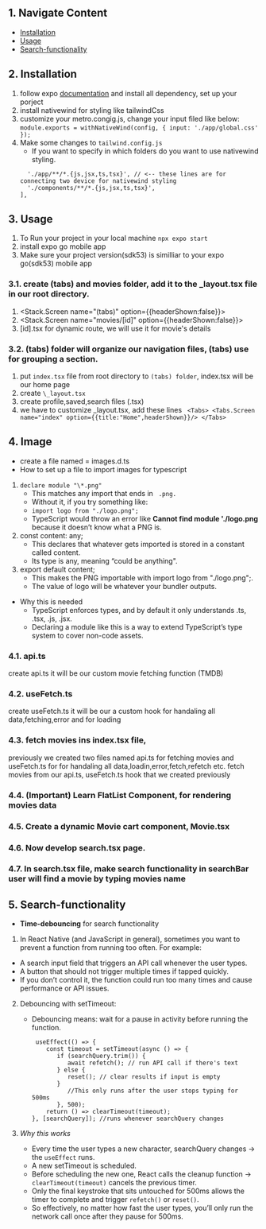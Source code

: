 ## 1. Navigate Content

- [Installation](#02-installation)
- [Usage](#03-usage)
- [Search-functionality](#71-search-functionality)

## 2. Installation

1. follow expo [documentation](https://docs.expo.dev/) and install all dependency, set up your porject
2. install nativewind for styling like tailwindCss
3. customize your metro.congig.js, change your input filed like below:
   `module.exports = withNativeWind(config, { input: './app/global.css' });`
4. Make some changes to `tailwind.config.js`
   - If you want to specify in which folders do you want to use nativewind styling.
   ```content: [
     './app/**/*.{js,jsx,ts,tsx}', // <-- these lines are for connecting two device for nativewind styling
     './components/**/*.{js,jsx,ts,tsx}',
   ],
   ```

## 3. Usage

1. To Run your project in your local machine
   `npx expo start `
2. install expo go mobile app
3. Make sure your project version(sdk53) is similliar to your expo go(sdk53) mobile app

### 3.1. create (tabs) and movies folder, add it to the \_layout.tsx file in our root directory.

1. <Stack> <Stack.Screen name="(tabs)" option={{headerShown:false}}> </Stack>
2. <Stack> <Stack.Screen name="movies/[id]" option={{headerShown:false}}> </Stack>
3. [id].tsx for dynamic route, we will use it for movie's details

### 3.2. (tabs) folder will organize our navigation files, (tabs) use for grouping a section.

1. put `index.tsx` file from root directory to `(tabs) folder`, index.tsx will be our home page
2. create `\_layout.tsx`
3. create profile,saved,search files (.tsx)
4. we have to customize \_layout.tsx, add these lines
   ` <Tabs> <Tabs.Screen name="index" option={{title:"Home",headerShown}}/> </Tabs>`

## 4. Image

- create a file named = images.d.ts
- How to set up a file to import images for typescript

1. `declare module "\*.png"`
   - This matches any import that ends in ` .png.`
   - Without it, if you try something like:
   - `import logo from "./logo.png";`
   - TypeScript would throw an error like **Cannot find module './logo.png** because it doesn’t know what a PNG is.
2. const content: any;
   - This declares that whatever gets imported is stored in a constant called content.
   - Its type is any, meaning “could be anything".
3. export default content;
   - This makes the PNG importable with import logo from "./logo.png";.
   - The value of logo will be whatever your bundler outputs.

- Why this is needed
  - TypeScript enforces types, and by default it only understands .ts, .tsx, .js, .jsx.
  - Declaring a module like this is a way to extend TypeScript’s type system to cover non-code assets.

### 4.1. api.ts

create api.ts it will be our custom movie fetching function (TMDB)

### 4.2. useFetch.ts

create useFetch.ts it will be our a custom hook for handaling all data,fetching,error and for loading

### 4.3. fetch movies ins index.tsx file,
   previously we created two files named api.ts for fetching movies and useFetch.ts for for handaling all data,loadin,error,fetch,refetch etc. fetch movies from our api.ts, useFetch.ts hook that we created previously

### 4.4. (**Important**) Learn FlatList Component, for rendering movies data

### 4.5. Create a dynamic Movie cart component, Movie.tsx

### 4.6. Now develop search.tsx page.

### 4.7. In search.tsx file, make search functionality in searchBar user will find a movie by typing movies name

## 5. Search-functionality

- **Time-debouncing** for search functionality

1.  In React Native (and JavaScript in general), sometimes you want to prevent a function from running too often. For example:

- A search input field that triggers an API call whenever the user types.
- A button that should not trigger multiple times if tapped quickly.
- If you don’t control it, the function could run too many times and cause performance or API issues.

2.  Debouncing with setTimeout:
    - Debouncing means: wait for a pause in activity before running the function.
      ```
       useEffect(() => {
          const timeout = setTimeout(async () => {
             if (searchQuery.trim()) {
                await refetch(); // run API call if there's text
             } else {
                reset(); // clear results if input is empty
             }
                //This only runs after the user stops typing for 500ms
             }, 500);
          return () => clearTimeout(timeout);
      }, [searchQuery]); //runs whenever searchQuery changes
      ```

3.  _Why this works_
    - Every time the user types a new character, searchQuery changes → the `useEffect` runs.
    - A new setTimeout is scheduled.
    - Before scheduling the new one, React calls the cleanup function → `clearTimeout(timeout)` cancels the previous timer.
    - Only the final keystroke that sits untouched for 500ms allows the timer to complete and trigger `refetch()` or `reset()`.
    - So effectively, no matter how fast the user types, you’ll only run the network call once after they pause for 500ms.
